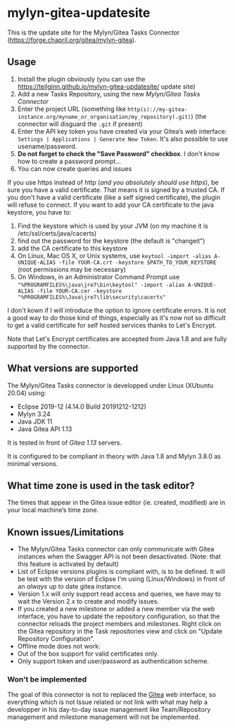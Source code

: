 # mylyn-gitea-updatesite

This is the update site for the Mylyn/Gitea Tasks Connector (https://forge.chapril.org/gitea/mylyn-gitea).

## Usage

1. Install the plugin obviously (you can use the https://teilginn.github.io/mylyn-gitea-updatesite/ update site)
2. Add a new Tasks Repository, using the new *Mylyn/Gitea Tasks Connector*
  1. Enter the project URL (something like `http(s)://my-gitea-instance.org/myname_or_organisation/my_repository(.git)`) (the connector will disguard the `.git` if present)
  2. Enter the API key token you have created via your Gitea’s web interface: `Settings | Applications | Generate New Token`. It's also possible to use usename/password.
  3. **Do not forget to check the "Save Password" checkbox**. I don't know how to create a password prompt...
3. You can now create queries and issues

If you use https instead of http (*and you absolutely should use https*), be sure you have a valid certificate. That means it is signed by a trusted CA. If you don't have a valid certificate (like a self signed certificate), the plugin will refuse to connect. If you want to add your CA certificate to the java keystore, you have to:

1. Find the keystore which is used by your JVM (on my machine it is /etc/ssl/certs/java/cacerts)
2. find out the password for the keystore (the default is "changeit")
3. add the CA certificate to this keystore
  1. On Linux, Mac OS X, or Unix systems, use `keytool -import -alias A-UNIQUE-ALIAS -file YOUR-CA.crt -keystore $PATH_TO_YOUR_KEYSTORE` (root permissions may be necessary)
  2. On Windows, in an Administrator Command Prompt use `"%PROGRAMFILES%\java\jre7\bin\keytool" -import -alias A-UNIQUE-ALIAS -file YOUR-CA.cer -keystore "%PROGRAMFILES%\Java\jre7\lib\security\cacerts"`

I don't kown if I will introduce the option to ignore certificate errors. It is not a good way to do those kind of things, especially as it's now not so difficult to get a valid certificate for self hosted services thanks to Let's Encrypt.

Note that Let's Encrypt certificates are accepted from Java 1.8 and are fully supported by the connector.


## What versions are supported

The Mylyn/Gitea Tasks connector is developped under Linux (XUbuntu 20.04) using:
* Eclipse 2019-12 (4.14.0 Build 20191212-1212)
* Mylyn 3.24
* Java JDK 11
* Java Gitea API 1.13

It is tested in front of *Gitea 1.13* servers. 

It is configured to be compliant in theory with Java 1.8 and Mylyn 3.8.0 as minimal versions.

## What time zone is used in the task editor? 

The times that appear in the Gitea issue editor (ie. created, modified) are in your local machine’s time zone. 

## Known issues/Limitations

* The Mylyn/Gitea Tasks connector can only communicate with Gitea instances when the Swagger API is not been desactivated. (Note: that this feature is activated by default)
* List of Eclipse versions plugins is compliant with, is to be defined. It will be test with the version of Eclipse I'm using (Linux/Windows) in front of an *always* up to date gitea instance. 
* Version 1.x will only support read access and queries, we have may to wait the Version 2.x to create and modify issues.
* If you created a new milestone or added a new member via the web interface, you have to update the repository configuration, so that the connector reloads the project members and milestones. Right click on the Gitea repository in the Task repositories view and click on "Update Repository Configuration".
* Offline mode does not work.
* Out of the box support for valid certificates only. 
* Only support token and user/password as authentication scheme.


### Won't be implemented

The goal of this connector is not to replaced the [Gitea](https://gitea.io/) web interface, so everything which is not Issue related or not link with what may help a developper in his day-to-day issue management like Team/Repository management and milestone management will not be implemented.

